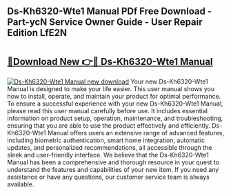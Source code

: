 ## Ds-Kh6320-Wte1 Manual PDf Free Download - Part-ycN Service Owner Guide - User Repair Edition LfE2N

# <h2><a href="http://cf24503.oget.top/?id=Ds-Kh6320-Wte1+Manual">🔗Download New 👉🔴 Ds-Kh6320-Wte1 Manual</a></h2>

[![Ds-Kh6320-Wte1 Manual new download](https://i.imgur.com/5g1atiW.png)](http://cf24503.oget.top/?id=Ds-Kh6320-Wte1+Manual)
Your new Ds-Kh6320-Wte1 Manual is designed to make your life easier. This user manual shows you how to install, operate, and maintain your product for optimal performance. To ensure a successful experience with your new Ds-Kh6320-Wte1 Manual, please read this user manual carefully before use. It includes essential information on product setup, operation, maintenance, and troubleshooting, ensuring that you are able to use the product effectively and efficiently. Ds-Kh6320-Wte1 Manual offers users an extensive range of advanced features, including biometric authentication, smart home integration, automatic updates, and personalized recommendations, all accessible through the sleek and user-friendly interface. We believe that the Ds-Kh6320-Wte1 Manual has been a comprehensive and thorough resource in your quest to understand the features and capabilities of your new item. If you need any assistance or have any questions, our customer service team is always available.
